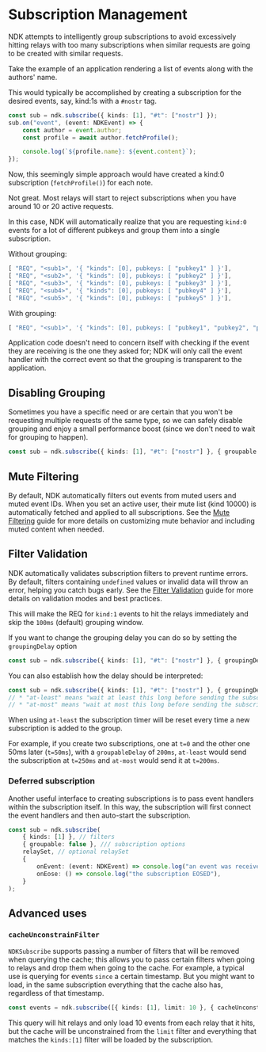# Subscription Management

NDK attempts to intelligently group subscriptions to avoid excessively hitting relays with too many subscriptions when similar requests are going to be created with similar requests.

Take the example of an application rendering a list of events along with the authors' name.

This would typically be accomplished by creating a subscription for the desired events, say, kind:1s with a `#nostr` tag.

```ts
const sub = ndk.subscribe({ kinds: [1], "#t": ["nostr"] });
sub.on("event", (event: NDKEvent) => {
    const author = event.author;
    const profile = await author.fetchProfile();

    console.log(`${profile.name}: ${event.content}`);
});
```

Now, this seemingly simple approach would have created a kind:0 subscription (`fetchProfile()`) for each note.

Not great. Most relays will start to reject subscriptions when you have around 10 or 20 active requests.

In this case, NDK will automatically realize that you are requesting `kind:0` events for a lot of different pubkeys and group them into a single subscription.

Without grouping:

```ts
[ "REQ", "<sub1>", '{ "kinds": [0], pubkeys: [ "pubkey1" ] }'],
[ "REQ", "<sub2>", '{ "kinds": [0], pubkeys: [ "pubkey2" ] }'],
[ "REQ", "<sub3>", '{ "kinds": [0], pubkeys: [ "pubkey3" ] }'],
[ "REQ", "<sub4>", '{ "kinds": [0], pubkeys: [ "pubkey4" ] }'],
[ "REQ", "<sub5>", '{ "kinds": [0], pubkeys: [ "pubkey5" ] }'],
```

With grouping:

```ts
[ "REQ", "<sub1>", '{ "kinds": [0], pubkeys: [ "pubkey1", "pubkey2", "pubkey3", "pubkey4", "pubkey5" ] }'],
```

Application code doesn't need to concern itself with checking if the event they are receiving is the one they asked for; NDK will only call the event handler with the correct event so that the grouping is transparent to the application.

## Disabling Grouping

Sometimes you have a specific need or are certain that you won't be requesting multiple requests of the same type, so we can safely disable grouping and enjoy a small performance boost (since we don't need to wait for grouping to happen).

```ts
const sub = ndk.subscribe({ kinds: [1], "#t": ["nostr"] }, { groupable: false });
```

## Mute Filtering

By default, NDK automatically filters out events from muted users and muted event IDs. When you set an active user, their mute list (kind 10000) is automatically fetched and applied to all subscriptions. See the [Mute Filtering](mute-filtering.md) guide for more details on customizing mute behavior and including muted content when needed.

## Filter Validation

NDK automatically validates subscription filters to prevent runtime errors. By default, filters containing `undefined` values or invalid data will throw an error, helping you catch bugs early. See the [Filter Validation](filter-validation.md) guide for more details on validation modes and best practices.

This will make the REQ for `kind:1` events to hit the relays immediately and skip the `100ms` (default) grouping window.

If you want to change the grouping delay you can do so by setting the `groupingDelay` option

```ts
const sub = ndk.subscribe({ kinds: [1], "#t": ["nostr"] }, { groupingDelay: 500 });
```

You can also establish how the delay should be interpreted:

```ts
const sub = ndk.subscribe({ kinds: [1], "#t": ["nostr"] }, { groupingDelayType: "at-least" });
// * "at-least" means "wait at least this long before sending the subscription"
// * "at-most" means "wait at most this long before sending the subscription"
```

When using `at-least` the subscription timer will be reset every time a new subscription is added to the group.

For example, if you create two subscriptions, one at `t=0` and the other one 50ms later (`t=50ms`), with a `groupableDelay` of `200ms`, `at-least` would send the subscription at `t=250ms` and `at-most` would send it at `t=200ms`.

### Deferred subscription

Another useful interface to creating subscriptions is to pass event handlers within the subscription itself. In this way, the subscription will first connect the event handlers and then auto-start the subscription.

```ts
const sub = ndk.subscribe(
    { kinds: [1] }, // filters
    { groupable: false }, /// subscription options
    relaySet, // optional relaySet
    {
        onEvent: (event: NDKEvent) => console.log("an event was received", event.id),
        onEose: () => console.log("the subscription EOSED"),
    }
);
```

## Advanced uses

### `cacheUnconstrainFilter`

`NDKSubscribe` supports passing a number of filters that will be removed when querying the cache; this allows you to pass certain filters when going to relays and drop them when going to the cache. For example, a typical use is querying for events `since` a certain timestamp. But you might want to load, in the same subscription everything that the cache also has, regardless of that timestamp.

```ts
const events = ndk.subscribe([{ kinds: [1], limit: 10 }, { cacheUnconstrainFilter: ["limit"] }]);
```

This query will hit relays and only load 10 events from each relay that it hits, but the cache will be unconstrained from the `limit` filter and everything that matches the `kinds:[1]` filter will be loaded by the subscription.

